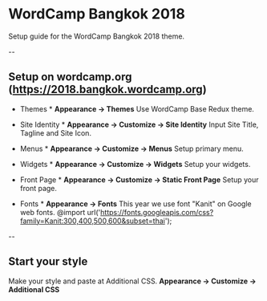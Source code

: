 # WordCamp Bangkok 2018

Setup guide for the WordCamp Bangkok 2018 theme.

--

##  Setup on wordcamp.org (https://2018.bangkok.wordcamp.org)

* Themes *
**Appearance -> Themes**
Use WordCamp Base Redux theme.

* Site Identity *
**Appearance -> Customize -> Site Identity**
Input Site Title, Tagline and Site Icon.

* Menus *
**Appearance -> Customize -> Menus**
Setup primary menu.

* Widgets *
**Appearance -> Customize -> Widgets**
Setup your widgets.

* Front Page *
**Appearance -> Customize -> Static Front Page**
Setup your front page.

* Fonts *
**Appearance -> Fonts**
This year we use font "Kanit" on Google web fonts.
@import url('https://fonts.googleapis.com/css?family=Kanit:300,400,500,600&subset=thai');

--

## Start your style ##

Make your style and paste at Additional CSS.
**Appearance -> Customize -> Additional CSS**



